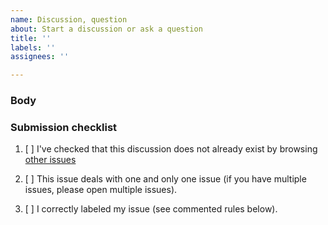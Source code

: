 ```yaml
---
name: Discussion, question
about: Start a discussion or ask a question
title: ''
labels: ''
assignees: ''

---
```


<!-- Any text between such tags will not appear on the issue. -->

### Body

### Submission checklist

<!-- Do not check an item if you did not do it. -->

1. [ ] I've checked that this discussion does not already exist by browsing
   [other issues](https://github.com/dEAduction/dEAduction/issues)
2. [ ] This issue deals with one and only one issue (if you have multiple
   issues, please open multiple issues).
3. [ ] I correctly labeled my issue (see commented rules below).

   <!-- Issues labels rules. Include one and only one of the following Area
   labels:
   - area::code
   - area::courses files
   - area::doc
   - area::install
   - area::snippets
   - area::teaching
   - area::tests
   - area::tools
   - area::ui

   Also one and only one of the following Type labels:
   - type::discussion
   - type::question
   -->

<!-- THANK YOU, for taking the time to write this issue! -->
